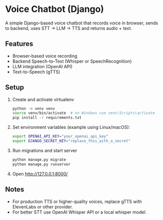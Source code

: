 # Voice Chatbot (Django)

A simple Django-based voice chatbot that records voice in browser, sends to backend, uses STT -> LLM -> TTS and returns audio + text.

## Features
- Browser-based voice recording
- Backend Speech-to-Text (Whisper or SpeechRecognition)
- LLM integration (OpenAI API)
- Text-to-Speech (gTTS)

## Setup
1. Create and activate virtualenv
   ```bash
   python -m venv venv
   source venv/bin/activate  # on Windows use venv\Scripts\activate
   pip install -r requirements.txt
   ```

2. Set environment variables (example using Linux/macOS):
   ```bash
   export OPENAI_API_KEY="your_openai_api_key"
   export DJANGO_SECRET_KEY="replace_this_with_a_secret"
   ```

3. Run migrations and start server
   ```bash
   python manage.py migrate
   python manage.py runserver
   ```

4. Open http://127.0.0.1:8000/

## Notes
- For production TTS or higher-quality voices, replace gTTS with ElevenLabs or other provider.
- For better STT use OpenAI Whisper API or a local whisper model.
